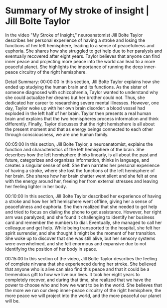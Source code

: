 # Summary of My stroke of insight | Jill Bolte Taylor

In the video "My Stroke of Insight," neuroanatomist Jill Bolte Taylor describes her personal experience of having a stroke and losing the functions of her left hemisphere, leading to a sense of peacefulness and euphoria. She shares how she struggled to get help due to her paralysis and eventually recovered after eight years. Taylor believes that anyone can find inner peace and projecting more peace into the world can lead to a more peaceful planet. She highlights the importance of running the deep inner-peace circuitry of the right hemisphere.

Detail Summary: 
00:00:00
In this section, Jill Bolte Taylor explains how she ended up studying the human brain and its functions. As the sister of someone diagnosed with schizophrenia, Taylor wanted to understand why she could actualize her dreams but her brother could not. Thus, she dedicated her career to researching severe mental illnesses. However, one day, Taylor woke up with her own brain disorder: a blood vessel had exploded in the left half of her brain. Taylor then presents a real human brain and explains that the two hemispheres process information and think differently. Finally, Taylor discusses that the right hemisphere is all about the present moment and that as energy beings connected to each other through consciousness, we are one human family.

00:05:00
In this section, Jill Bolte Taylor, a neuroanatomist, explains the function and characteristics of the left hemisphere of the brain. She describes how the left hemisphere thinks linearly, is all about the past and future, categorizes and organizes information, thinks in language, and creates a singular sense of self. She then narrates her personal experience of having a stroke, where she lost the functions of the left hemisphere of her brain. She shares how her brain chatter went silent and she felt at one with the energy around her, freeing her from external stresses and leaving her feeling lighter in her body.

00:10:00
In this section, Jill Bolte Taylor described her experience of having a stroke and how her left hemisphere went offline, giving her a sense of peacefulness and euphoria. She then realized that she needed to get help and tried to focus on dialing the phone to get assistance. However, her right arm was paralyzed, and she found it challenging to identify her business card and remember the numbers to dial. Eventually, she managed to call her colleague and get help. While being transported to the hospital, she felt her spirit surrender, and she thought it might be the moment of her transition. She woke up to discover that she was still alive, but her sensory systems were overwhelmed, and she felt enormous and expansive due to not identifying the position of her body in space.

00:15:00
In this section of the video, Jill Bolte Taylor describes the feeling of complete nirvana that she experienced during her stroke. She believed that anyone who is alive can also find this peace and that it could be a tremendous gift to how we live our lives. It took her eight years to completely recover, and during that time, she realized that we have the power to choose who and how we want to be in the world. She believes that the more we run our deep inner-peace circuitry of the right hemisphere, the more peace we will project into the world, and the more peaceful our planet will be.

